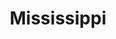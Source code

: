 ---
title: "Mississippi"
hashtag: mississippi
borders:
  - Alabama
  - Arkansas
  - Gulf of Mexico
  - Louisiana
  - Mississippi River
  - Tennessee
layout: hashtag
related:
  - Mississippi River
subdivision-of:
  - United States
tags:
  - State
  - United States
---